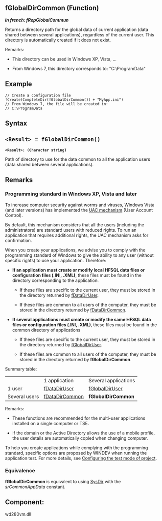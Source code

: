 
## fGlobalDirCommon (Function)

***In french: fRepGlobalCommun***



<a name="XUse"></a>
<a name="Use"></a>
<a name="description"></a>
Returns a directory path for the global data of current application (data shared between several applications), regardless of the current user. This directory is automatically created if it does not exist.

Remarks: 

- This directory can be used in Windows XP, Vista, ... 

- From Windows 7, this directory corresponds to: "C:\\ProgramData"





<a name="Example1"></a>
<a name="sample_code"></a>

## Example


```wl
// Create a configuration file
fCreate(CompleteDir(fGlobalDirCommon()) + "MyApp.ini")
// From Windows 7, the file will be created in: 
// C:\ProgramData
```

<a name="XSYNTAX"></a>
<a name="SYNTAX1"></a>

## Syntax

`<Result> = fGlobalDirCommon()`
---

**`<Result>: (Character string)`**

Path of directory to use for the data common to all the application users (data shared between several applications).  



<a name="NOTE0"></a>
<a name="NOTE0_1"></a>

## Remarks




### Programming standard in Windows XP, Vista and later
<a name="programming_standard_windows_vista_and_later_ELTPARAGRAPHE000038"></a>

To increase computer security against worms and viruses, Windows Vista (and later versions) has implemented the [UAC mechanism](../Editeurs/2025014.md) (User Account Control).

By default, this mechanism considers that all the users (including the administrators) are standard users with reduced rights. To run an application that requires additional rights, the UAC mechanism asks for confirmation.

When you create your applications, we advise you to comply with the programming standard of Windows to give the ability to any user (without specific rights) to use your application. Therefore:

- **If an application must create or modify local HFSQL data files or configuration files (.INI, .XML)**, these files must be found in the directory corresponding to the application.

	- If these files are specific to the current user, they must be stored in the directory returned by [fDataDirUser](../WDLang1/3036071.md).

	- If these files are common to all users of the computer, they must be stored in the directory returned by [fDataDirCommon](../WDLang1/3036070.md).




- **If several applications must create or modify the same HFSQL data files or configuration files (.INI, .XML)**, these files must be found in the common directory of applications

	- If these files are specific to the current user, they must be stored in the directory returned by [fGlobalDirUser](../WDLang1/3036073.md).

	- If these files are common to all users of the computer, they must be stored in the directory returned by **fGlobalDirCommon**.







Summary table: 


|   |   |   |
| --- | --- | --- |
|   | 1 application | Several applications |
| 1 user | [fDataDirUser](../WDLang1/3036071.md) | [fGlobalDirUser](../WDLang1/3036073.md) |
| Several users | [fDataDirCommon](../WDLang1/3036070.md) | **fGlobalDirCommon** |


Remarks:

- These functions are recommended for the multi-user applications installed on a single computer or TSE.

- If the domain or the Active Directory allows the use of a mobile profile, the user details are automatically copied when changing computer.




To help you create applications while complying with the programming standard, specific options are proposed by WINDEV when running the application test. For more details, see [Configuring the test mode of project](../Editeurs/2019017.md).
<a name="NOTE0_2"></a>




### Equivalence
<a name="equivalence_ELTPARAGRAPHE000108"></a>

**fGlobalDirCommon** is equivalent to using [SysDir](../WDLang1/3073026.md) with the *srCommonAppData* constant.

<a name="XComponent"></a>

## Component:
wd280vm.dll
